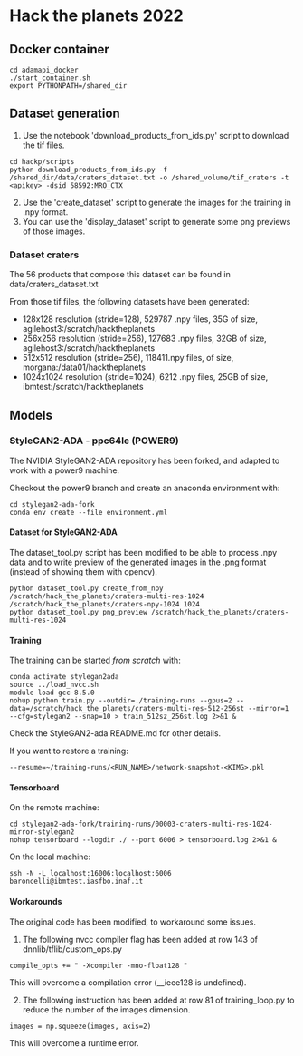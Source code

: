# Hack the planets 2022

## Docker container
```
cd adamapi_docker
./start_container.sh
export PYTHONPATH=/shared_dir
```
## Dataset generation

1. Use the notebook 'download_products_from_ids.py' script to download the tif files.
```
cd hackp/scripts
python download_products_from_ids.py -f /shared_dir/data/craters_dataset.txt -o /shared_volume/tif_craters -t <apikey> -dsid 58592:MRO_CTX
```
2. Use the 'create_dataset' script to generate the images for the training in .npy format.
3. You can use the 'display_dataset' script to generate some png previews of those images.

### Dataset craters
The 56 products that compose this dataset can be found in data/craters_dataset.txt

From those tif files, the following datasets have been generated:
* 128x128 resolution (stride=128), 529787 .npy files, 35G of size, agilehost3:/scratch/hacktheplanets
* 256x256 resolution (stride=256), 127683 .npy files, 32GB of size, agilehost3:/scratch/hacktheplanets
* 512x512 resolution (stride=256), 118411.npy files, of size, morgana:/data01/hacktheplanets
* 1024x1024 resolution (stride=1024), 6212 .npy files, 25GB of size, ibmtest:/scratch/hacktheplanets

## Models

### StyleGAN2-ADA - ppc64le (POWER9)
The NVIDIA StyleGAN2-ADA repository has been forked, and adapted to work with a
power9 machine.

Checkout the power9 branch and create an anaconda environment with:
```
cd stylegan2-ada-fork
conda env create --file environment.yml
```

#### Dataset for StyleGAN2-ADA
The dataset_tool.py script has been modified to be able to process .npy data and to
write preview of the generated images in the .png format (instead of showing them with opencv).
```
python dataset_tool.py create_from_npy /scratch/hack_the_planets/craters-multi-res-1024 /scratch/hack_the_planets/craters-npy-1024 1024
python dataset_tool.py png_preview /scratch/hack_the_planets/craters-multi-res-1024
```

#### Training
The training can be started *from scratch* with:
```
conda activate stylegan2ada
source ../load_nvcc.sh
module load gcc-8.5.0
nohup python train.py --outdir=./training-runs --gpus=2 --data=/scratch/hack_the_planets/craters-multi-res-512-256st --mirror=1 --cfg=stylegan2 --snap=10 > train_512sz_256st.log 2>&1 &
```
Check the StyleGAN2-ada README.md for other details.

If you want to restore a training:
```
--resume=~/training-runs/<RUN_NAME>/network-snapshot-<KIMG>.pkl
```

#### Tensorboard
On the remote machine:
```
cd stylegan2-ada-fork/training-runs/00003-craters-multi-res-1024-mirror-stylegan2
nohup tensorboard --logdir ./ --port 6006 > tensorboard.log 2>&1 &
```
On the local machine:
```
ssh -N -L localhost:16006:localhost:6006 baroncelli@ibmtest.iasfbo.inaf.it
```

#### Workarounds
The original code has been modified, to workaround some issues.
1. The following nvcc compiler flag has been added at row 143 of dnnlib/tflib/custom_ops.py
```
compile_opts += " -Xcompiler -mno-float128 "
```
This will overcome a compilation error (__ieee128 is undefined).

2. The following instruction has been added at row 81 of training_loop.py to reduce the number of the images dimension.
```
images = np.squeeze(images, axis=2)
```
This will overcome a runtime error.
